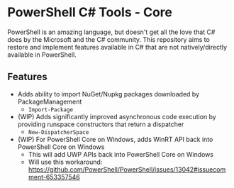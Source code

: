 # PowerShell C# Tools - Core
PowerShell is an amazing language, but doesn't get all the love that C# does by the Microsoft and the C# community. This repository aims to restore and implement features available in C# that are not natively/directly available in PowerShell.

## Features
- Adds ability to import NuGet/Nupkg packages downloaded by PackageManagement
  - `Import-Package`
- (WIP) Adds significantly improved asynchronous code execution by providing runspace constructors that return a dispatcher
  - `New-DispatcherSpace`
- (WIP) For PowerShell Core on Windows, adds WinRT API back into PowerShell Core on Windows
  - This will add UWP APIs back into PowerShell Core on Windows
  - Will use this workaround: https://github.com/PowerShell/PowerShell/issues/13042#issuecomment-653357546
